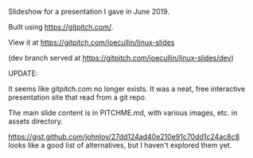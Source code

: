Slideshow for a presentation I gave in June 2019.

Built using https://gitpitch.com/.

View it at https://gitpitch.com/joecullin/linux-slides

(dev branch served at https://gitpitch.com/joecullin/linux-slides/dev)


UPDATE:

It seems like gitpitch.com no longer exists. It was a neat, free interactive presentation site that read from a git repo.

The main slide content is in PITCHME.md, with various images, etc. in assets directory.

https://gist.github.com/johnloy/27dd124ad40e210e91c70dd1c24ac8c8 looks like a good list of alternatives, but I haven't explored them yet.

